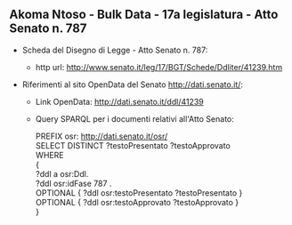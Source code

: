 ## Akoma Ntoso - Bulk Data - 17a legislatura - Atto Senato n. 787 ##

* Scheda del Disegno di Legge - Atto Senato n. 787:
	* http url: http://www.senato.it/leg/17/BGT/Schede/Ddliter/41239.htm

* Riferimenti al sito OpenData del Senato http://dati.senato.it/:
	* Link OpenData: http://dati.senato.it/ddl/41239
	* Query SPARQL per i documenti relativi all'Atto Senato:

        PREFIX osr: <http://dati.senato.it/osr/>  
		SELECT DISTINCT ?testoPresentato ?testoApprovato  
		WHERE  
		{  
		    ?ddl a osr:Ddl.  
		    ?ddl osr:idFase 787 .  
		    OPTIONAL { ?ddl osr:testoPresentato ?testoPresentato }  
		    OPTIONAL { ?ddl osr:testoApprovato ?testoApprovato }  
		}
		